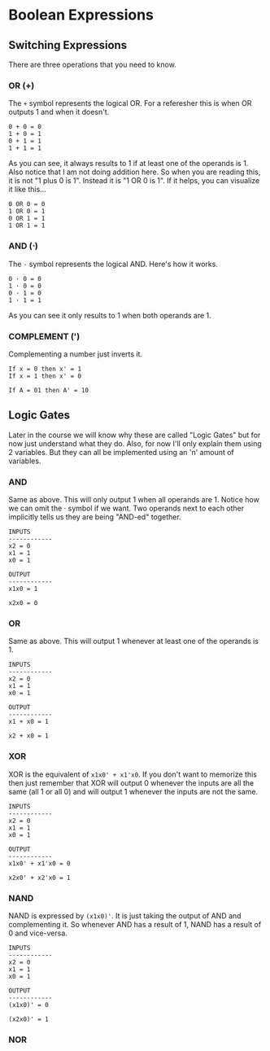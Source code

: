# Boolean Expressions

## Switching Expressions
There are three operations that you need to know.

### OR (+)
The `+` symbol represents the logical OR. For a referesher this is when OR outputs 1 and when
it doesn't. 
```
0 + 0 = 0
1 + 0 = 1
0 + 1 = 1
1 + 1 = 1
```
As you can see, it always results to 1 if at least one of the operands is 1.
Also notice that I am not doing addition here. So when you are reading this, it is
not "1 plus 0 is 1". Instead it is "1 OR 0 is 1". If it helps, you can visualize it
like this...
```
0 OR 0 = 0
1 OR 0 = 1
0 OR 1 = 1
1 OR 1 = 1
```
### AND (⋅)
The `·` symbol represents the logical AND. Here's how it works.
```
0 · 0 = 0
1 · 0 = 0
0 · 1 = 0
1 · 1 = 1
```
As you can see it only results to 1 when both operands are 1.
### COMPLEMENT (')
Complementing a number just inverts it.
```
If x = 0 then x' = 1
If x = 1 then x' = 0

If A = 01 then A' = 10
```
## Logic Gates
Later in the course we will know why these are called "Logic Gates" but for now just
understand what they do. Also, for now I'll only explain them using 2 variables. But
they can all be implemented using an 'n' amount of variables.

### AND
Same as above. This will only output 1 when all operands are 1. Notice how we can 
omit the · symbol if we want. Two operands next to each other implicitly tells us 
they are being "AND-ed" together.
```
INPUTS
------------
x2 = 0
x1 = 1
x0 = 1

OUTPUT
------------
x1x0 = 1

x2x0 = 0
```

### OR
Same as above. This will output 1 whenever at least one of the operands is 1. 
```
INPUTS
------------
x2 = 0
x1 = 1
x0 = 1

OUTPUT
------------
x1 + x0 = 1

x2 + x0 = 1
```

### XOR
XOR is the equivalent of `x1x0' + x1'x0`. If you don't want to memorize this then
just remember that XOR will output 0 whenever the inputs are all the same (all 1 or
all 0) and will output 1 whenever the inputs are not the same. 
```
INPUTS
------------
x2 = 0
x1 = 1
x0 = 1

OUTPUT
------------
x1x0' + x1'x0 = 0

x2x0' + x2'x0 = 1
```
### NAND
NAND is expressed by `(x1x0)'`. It is just taking the output of AND and complementing
it. So whenever AND has a result of 1, NAND has a result of 0 and vice-versa.
```
INPUTS
------------
x2 = 0
x1 = 1
x0 = 1

OUTPUT
------------
(x1x0)' = 0

(x2x0)' = 1
```

### NOR



  
